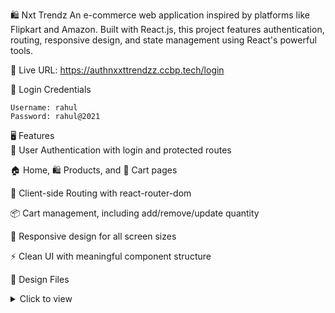 🛍️ Nxt Trendz
An e-commerce web application inspired by platforms like Flipkart and Amazon. Built with React.js, this project features authentication, routing, responsive design, and state management using React's powerful tools.

🔗 Live URL: https://authnxxttrendzz.ccbp.tech/login <br/>

🔐 Login Credentials
```plaintext
Username: rahul
Password: rahul@2021
```
🖥️ Features <br/>
🔐 User Authentication with login and protected routes

🏠 Home, 🛍️ Products, and 🛒 Cart pages

🧭 Client-side Routing with react-router-dom

📦 Cart management, including add/remove/update quantity

🎯 Responsive design for all screen sizes

⚡ Clean UI with meaningful component structure

🎨 Design Files <br/>
<details> <summary>Click to view</summary>
- [Extra Small (Size < 576px), Small (Size >= 576px), and Medium (Size >= 768px)](https://assets.ccbp.in/frontend/content/react-js/nxt-trendz-authentication-sm-outputs.png) <br/>
- [Large (Size >= 992px) and Extra Large (Size >= 1200px) - Login](https://assets.ccbp.in/frontend/content/react-js/nxt-trendz-authentication-lg-login-output.png) <br/>
- [Medium (Size >= 768px), Large (Size >= 992px) and Extra Large (Size >= 1200px) - Home](https://assets.ccbp.in/frontend/content/react-js/nxt-trendz-authentication-lg-home-output.png) <br/>

🎨 UI Resources
<details> <summary>Colors</summary><br/>
 ### 🎨 Color Palette

| Color Name   | Hex Code  | Preview |
|-------------|----------|---------|
| Primary Blue | `#0b69ff` | ![#0b69ff](https://via.placeholder.com/20/0b69ff/000000?text=+) |
| Dark Blue    | `#171f46` | ![#171f46](https://via.placeholder.com/20/171f46/000000?text=+) |
| Gray         | `#616e7c` | ![#616e7c](https://via.placeholder.com/20/616e7c/000000?text=+) |
| White        | `#ffffff` | ![#ffffff](https://via.placeholder.com/20/ffffff/000000?text=+) |


